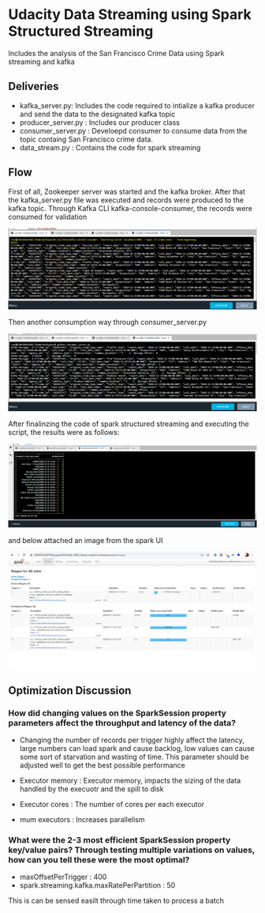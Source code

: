 # Udacity Data Streaming using Spark Structured Streaming
Includes the analysis of the San Francisco Crime Data using Spark streaming and kafka

## Deliveries
- kafka_server.py: Includes the code required to intialize a kafka producer and send the data to the designated kafka topic
- producer_server.py : Includes our producer class
- consumer_server.py : Develoepd consumer to consume data from the topic containg San Francisco crime data.
- data_stream.py : Contains the code for spark streaming

## Flow

First of all, Zookeeper server was started and the kafka broker. After that the kafka_server.py file was executed and records were produced to the kafka topic. Through Kafka CLI kafka-console-consumer, the records were consumed for validation


![console consume](1-console-consumer.PNG)


Then another consumption way through consumer_server.py

![consumer script](2-consumer-server-py.PNG)

After finalinzing the code of spark structured streaming and executing the script, the results were as follows:

![consumer script](delivery-3-Aggregate.PNG)


and below attached an image from the spark UI

![consumer script](4-Spark-UI.PNG)


## Optimization Discussion

### How did changing values on the SparkSession property parameters affect the throughput and latency of the data?

- Changing the number of records per trigger highly affect the latency, large numbers can load spark and cause backlog, low values can cause some sort of starvation and wasting of time. This parameter should be adjusted well to get the best possible performance

- Executor memory : Executor memory, impacts the sizing of the data handled by the execuotr and the spill to disk

- Executor cores : The number of cores per each executor

- mum executors : Increases parallelism

### What were the 2-3 most efficient SparkSession property key/value pairs? Through testing multiple variations on values, how can you tell these were the most optimal?

- maxOffsetPerTrigger : 400
- spark.streaming.kafka.maxRatePerPartition : 50

This is can be sensed easilt through time taken to process a batch

